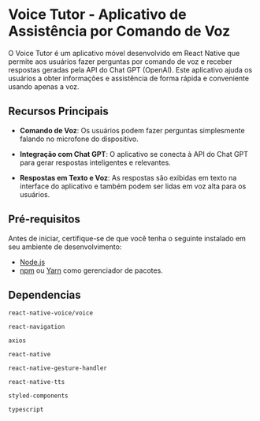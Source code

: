 # Voice Tutor - Aplicativo de Assistência por Comando de Voz

O Voice Tutor é um aplicativo móvel desenvolvido em React Native que permite aos usuários fazer perguntas por comando de voz e receber respostas geradas pela API do Chat GPT (OpenAI). Este aplicativo ajuda os usuários a obter informações e assistência de forma rápida e conveniente usando apenas a voz.

## Recursos Principais

- **Comando de Voz**: Os usuários podem fazer perguntas simplesmente falando no microfone do dispositivo.

- **Integração com Chat GPT**: O aplicativo se conecta à API do Chat GPT para gerar respostas inteligentes e relevantes.

- **Respostas em Texto e Voz**: As respostas são exibidas em texto na interface do aplicativo e também podem ser lidas em voz alta para os usuários.


## Pré-requisitos

Antes de iniciar, certifique-se de que você tenha o seguinte instalado em seu ambiente de desenvolvimento:

- [Node.js](https://nodejs.org/)
- [npm](https://www.npmjs.com/) ou [Yarn](https://yarnpkg.com/) como gerenciador de pacotes.

## Dependencias 

    react-native-voice/voice
    
    react-navigation
    
    axios
    
    react-native
    
    react-native-gesture-handler
    
    react-native-tts
    
    styled-components
    
    typescript
